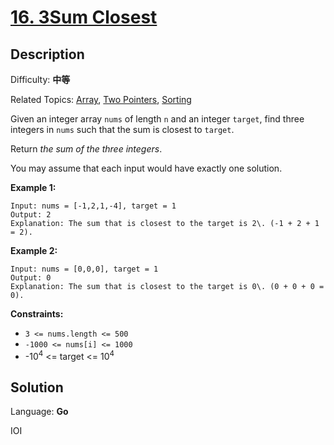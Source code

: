 # [16\. 3Sum Closest](https://leetcode.cn/problems/3sum-closest/)

## Description

Difficulty: **中等**  

Related Topics: [Array](https://leetcode.cn/tag/https://leetcode.cn/tag/array//), [Two Pointers](https://leetcode.cn/tag/https://leetcode.cn/tag/two-pointers//), [Sorting](https://leetcode.cn/tag/https://leetcode.cn/tag/sorting//)


Given an integer array `nums` of length `n` and an integer `target`, find three integers in `nums` such that the sum is closest to `target`.

Return _the sum of the three integers_.

You may assume that each input would have exactly one solution.

**Example 1:**

```
Input: nums = [-1,2,1,-4], target = 1
Output: 2
Explanation: The sum that is closest to the target is 2\. (-1 + 2 + 1 = 2).
```

**Example 2:**

```
Input: nums = [0,0,0], target = 1
Output: 0
Explanation: The sum that is closest to the target is 0\. (0 + 0 + 0 = 0).
```

**Constraints:**

*   `3 <= nums.length <= 500`
*   `-1000 <= nums[i] <= 1000`
*   -10<sup>4</sup> <= target <= 10<sup>4</sup>


## Solution

Language: **Go**

IOI
